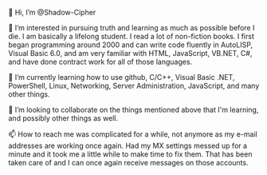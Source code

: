 
👋 Hi, I’m @Shadow-Cipher

👀 I’m interested in pursuing truth and learning as much as possible before I die. I am basically a lifelong student. I read a lot of non-fiction books. I first began programming around 2000 and can write code fluently in AutoLISP, Visual Basic 6.0, and am very familiar with HTML, JavaScript, VB.NET, C#, and have done contract work for all of those languages.

🌱 I’m currently learning how to use github, C/C++, Visual Basic .NET, PowerShell, Linux, Networking, Server Administration, JavaScript, and many other things.

💞️ I’m looking to collaborate on the things mentioned above that I'm learning, and possibly other things as well.

📫 How to reach me was complicated for a while, not anymore as my e-mail addresses are working once again. Had my MX settings messed up for a minute and it took me a little while to make time to fix them. That has been taken care of and I can once again receive messages on those accounts.

<!---
Shadow-Cipher/Shadow-Cipher is a ✨ special ✨ repository because its `README.md` (this file) appears on your GitHub profile.
You can click the Preview link to take a look at your changes.
--->
